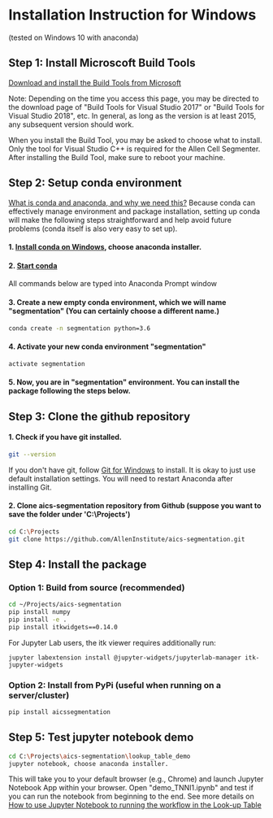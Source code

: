 # Installation Instruction for Windows 

(tested on Windows 10 with anaconda)


## Step 1: Install Microscoft Build Tools

[Download and install the Build Tools from Microsoft](https://visualstudio.microsoft.com/visual-cpp-build-tools/)

Note: Depending on the time you access this page, you may be directed to the download page of "Build Tools for Visual Studio 2017" or "Build Tools for Visual Studio 2018", etc. In general, as long as the version is at least 2015, any subsequent version should work. 

When you install the Build Tool, you may be asked to choose what to install. Only the tool for Visual Studio C++ is required for the Allen Cell Segmenter. After installing the Build Tool, make sure to reboot your machine. 

## Step 2: Setup conda environment 

[What is conda and anaconda, and why we need this?](conda_why.md) Because conda can effectively manage environment and package installation, setting up conda will make the following steps straightforward and help avoid future problems (conda itself is also very easy to set up).

#### 1. [Install conda on Windows](https://docs.conda.io/projects/conda/en/latest/user-guide/install/windows.html), choose anaconda installer.


#### 2. [Start conda](https://docs.conda.io/projects/conda/en/latest/user-guide/getting-started.html#starting-conda)

All commands below are typed into Anaconda Prompt window

#### 3. Create a new empty conda environment, which we will name "segmentation" (You can certainly choose a different name.)

``` bash 
conda create -n segmentation python=3.6
```

#### 4. Activate your new conda environment "segmentation"

``` bash
activate segmentation
```

#### 5. Now, you are in "segmentation" environment. You can install the package following the steps below.


## Step 3: Clone the github repository 


#### 1. Check if you have git installed.

```bash 
git --version
```

If you don't have git, follow [Git for Windows](https://www.atlassian.com/git/tutorials/install-git#windows) to install. It is okay to just use default installation settings. You will need to restart Anaconda after installing Git.

#### 2. Clone aics-segmentation repository from Github (suppose you want to save the folder under 'C:\Projects')

```bash
cd C:\Projects
git clone https://github.com/AllenInstitute/aics-segmentation.git
```

## Step 4: Install the package


### Option 1: Build from source (recommended)

```bash
cd ~/Projects/aics-segmentation
pip install numpy
pip install -e .
pip install itkwidgets==0.14.0
```

For Jupyter Lab users, the itk viewer requires additionally run:

```
jupyter labextension install @jupyter-widgets/jupyterlab-manager itk-jupyter-widgets
```

### Option 2: Install from PyPi (useful when running on a server/cluster)

```bash
pip install aicssegmentation
```

## Step 5: Test jupyter notebook demo


``` bash 
cd C:\Projects\aics-segmentation\lookup_table_demo
jupyter notebook, choose anaconda installer.
```

This will take you to your default browser (e.g., Chrome) and launch Jupyter Notebook App within your browser. Open "demo_TNNI1.ipynb" and test if you can run the notebook from beginning to the end. See more details on [How to use Jupyter Notebook to running the workflow in the Look-up Table](../docs/jupyter_lookup_table.md)


